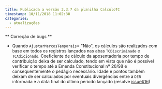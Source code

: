 ```yaml
---
title: Publicada a versão 3.3.7 da planilha CalculoTC
timestamp: 10/11/2018 11:02:30
categories:
  - atualizações
---
```


** Correção de bugs **
+ Quando `AjustarMarcosTemporais`= "Não", os cálculos são realizados com base em todos os registros lançados nas abas `TCDiscriminado` e `TCAdicionado`. Coeficiente de cálculo da aposentadoria por tempo de contribuição deixa de ser calculado, tendo em vista que não é possível verificar o tempo até a Emenda Constitucional nº 20/98 e consequentemente o pedágio necessário. Idade e pontos também deixam de ser calculados por eventuais divergências entre a `DER` informada e a data final do último período lançado (resolve [issue#16]( https://github.com/Contadoria/CalculoTC/issues/16))